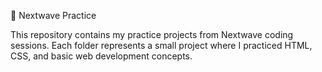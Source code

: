 🚀 Nextwave Practice

This repository contains my practice projects from Nextwave coding sessions.
Each folder represents a small project where I practiced HTML, CSS, and basic web development concepts.
